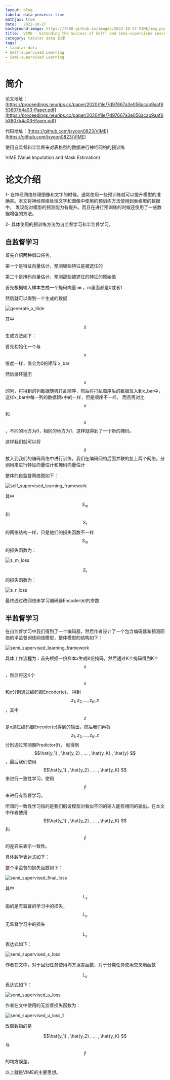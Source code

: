 ```yaml
---
layout: blog
tabular-data-process: true
mathjax: true
date:   2022-10-27
background-image: https://7568.github.io/images/2022-10-27-VIME/img.png
title:  VIME - Extending the Success of Self- and Semi-supervised Learning to Tabular Domain
category: tabular data 处理
tags:
- tabular data
- Self-supervised Learning
- Semi-supervised Learning
---
```


[generate_x_tilde]:https://7568.github.io/images/2022-10-27-VIME/figure_1.png
[self_supervised_learning_framework]:https://7568.github.io/images/2022-10-27-VIME/figure_2.png
[s_m_loss]:https://7568.github.io/images/2022-10-27-VIME/figure_3.png
[s_r_loss]:https://7568.github.io/images/2022-10-27-VIME/figure_4.png
[semi_supervised_learning_framework]:https://7568.github.io/images/2022-10-27-VIME/figure_5.png
[semi_supervised_final_loss]:https://7568.github.io/images/2022-10-27-VIME/figure_6.png
[semi_supervised_s_loss]:https://7568.github.io/images/2022-10-27-VIME/figure_7.png
[semi_supervised_u_loss]:https://7568.github.io/images/2022-10-27-VIME/figure_8.png
[semi_supervised_u_loss_1]:https://7568.github.io/images/2022-10-27-VIME/figure_9.png

# 简介

论文地址：[https://proceedings.neurips.cc/paper/2020/file/7d97667a3e056acab9aaf653807b4a03-Paper.pdf](https://proceedings.neurips.cc/paper/2020/file/7d97667a3e056acab9aaf653807b4a03-Paper.pdf)

代码地址：[https://github.com/jsyoon0823/VIME](https://github.com/jsyoon0823/VIME)

使用自监督和半监督来对表格型的数据进行神经网络的预训练

VIME (Value Imputation and Mask Estimation)

# 论文介绍

1- 在神经网络处理图像和文字的时候，通常使用一些预训练就可以提升模型的准确率。本文将神经网络处理文字和图像中使用的预训练方法使用到表格型的数据中，
发现能对模型的预测能力有提升。而且在进行预训练的时候还使用了一些数据增强的方法。

2- 具体使用的预训练方法为自监督学习和半监督学习。

## 自监督学习

首先介绍两种借口任务，

第一个是特征向量估计，预测哪些特征是被遮住的

第二个是掩码向量估计，预测那些被遮住的特征的原始值

首先根据输入样本生成一个掩码向量 **m** ，m里面都是0或者1

然后就可以得到一个生成的数据

![generate_x_tilde]

其中 $$\tilde{x}$$ 生成方法如下：

首先初始化一个与$$x$$维度一样，值全为0的矩阵 x_bar

然后循环遍历 $$x$$ 的列，将得到的列数据随机打乱顺序，然后将打乱顺序后的数据放入到x_bar中，这样x_bar中每一列的数据跟x中的一样，但是顺序不一样。
而且再对比 $$x$$ 和 $$\tilde{x}$$，不同的地方为0，相同的地方为1，这样就得到了一个新的掩码。


这样我们就可以将 $$\tilde{x}$$ 放入到我们的编码网络中进行训练。我们在编码网络后面并联的接上两个网络，分别用来进行特征向量估计和掩码向量估计

整体的自监督网络图如下：

![self_supervised_learning_framework]

其中 $$S_m$$ 和 $$S_r$$ 的网络结构一样，只是他们的损失函数不一样
$$S_m$$ 的损失函数为：

![s_m_loss]

$$S_r$$ 的损失函数为：

![s_r_loss]

最终通过改网络来学习编码器Encoder(e)的参数

## 半监督学习

在自监督学习中我们得到了一个编码器，然后作者设计了一个包含编码器和预测网络的半监督训练网络模型，整体模型的结构如下：

![semi_supervised_learning_framework]

具体工作流程为：首先根据一份样本x生成K份掩码，然后通过K个掩码得到K个$$\tilde{x}$$，然后将这K个$$\tilde{x}$$和x分别通过编码器Encoder(e)，
得到$$z_1 , z_2 , ... , z_K , z $$，其中$$z$$是x通过编码器Encoder(e)得到的输出，然后我们再将$$z_1 , z_2 , ... , z_K , z $$
分别通过预测器Predictor(f)， 就得到$$\hat{y_1} , \hat{y_2} , ... , \hat{y_K} , \hat{y} $$，最后我们使用
$$\hat{y_1} , \hat{y_2} , ... , \hat{y_K} $$ 来进行一致性学习，使用$$ \hat{y} $$来进行有监督学习。

所谓的一致性学习指的是我们假设模型对看似不同的输入能有相同的输出。在本文中作者使用$$\hat{y_1} , \hat{y_2} , ... , \hat{y_K} $$ 和 
$$ \hat{y} $$ 的差异来表示一致性。

具体数学表达式如下：

整个半监督的损失函数如下：

![semi_supervised_final_loss]

其中$$L_s$$指的是有监督的学习中的损失，$$L_u$$无监督学习中的损失

$$L_s$$表达式如下：

![semi_supervised_s_loss]

作者在文中，对于回归任务使用均方误差函数，对于分类任务使用交叉熵函数

$$L_u$$表达式如下：

![semi_supervised_u_loss]

作者在文中使用的无监督损失函数为：

![semi_supervised_u_loss_1]

改函数指的是

$$\hat{y_1} , \hat{y_2} , ... , \hat{y_K} $$ 与 $$\hat{y} $$的均方误差。

以上就是VIME的主要思想。
